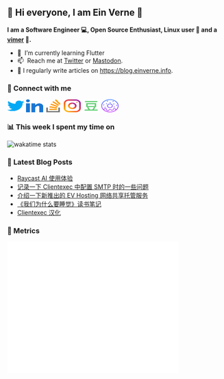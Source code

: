 ## 👋 Hi everyone, I am Ein Verne 👋

**I am a Software Engineer 💻, Open Source Enthusiast, Linux user :penguin: and a [vimer](https://github.com/einverne/dotfiles) :man:.**

- 🌱 &nbsp;I’m currently learning Flutter
- 📫 &nbsp;Reach me at [Twitter](https://twitter.com/einverne) or <a rel="me" href="https://m.einverne.info/@einverne">Mastodon</a>.
- 📝 I regularly write articles on <https://blog.einverne.info>.


### 🔗 Connect with me
<a href="https://twitter.com/einverne" target="_blank"><img align="center" src="images/twitter.svg" alt="twitter einverne" height="30" width="40" /></a>
<a href="https://linkedin.com/in/einverne" target="_blank"><img align="center" src="images/linked-in-alt.svg" alt="linkedin einverne" height="30" width="40" /></a>
<a href="https://stackoverflow.com/users/1820217/einverne" target="_blank"><img align="center" src="images/stack-overflow.svg" alt="stackoverflow einverne" height="30" width="40" /></a>
<a href="https://instagram.com/einverne" target="_blank"><img align="center" src="images/instagram.svg" alt="instagram einverne" height="30" width="40" /></a>
<a href="https://www.douban.com/people/einverne" target="_blank"><img align="center" src="images/douban.svg" alt="douban einverne" height="30" width="40" /></a>
<a href="https://homer.einverne.info" target="_blank"><img align="center" src="images/homer.svg" alt="einverne online services" height="30" width="40" /></a>

### 📊 This week I spent my time on

![wakatime stats](https://github-readme-stats.vercel.app/api/wakatime?username=einverne&api_domain=wakapi.einverne.info&hide_title=true&hide_border=true&langs_count=5&bg_color=00000000&text_color=777&layout=compact)

### 📕 Latest Blog Posts
<!-- BLOG-POST-LIST:START -->
- [Raycast AI 使用体验](https://einverne.github.io/post/2023/04/raycast-ai-usage.html)
- [记录一下 Clientexec 中配置 SMTP 时的一些问题](https://einverne.github.io/post/2023/04/clientexec-smtp-config.html)
- [介绍一下新推出的 EV Hosting 网络共享托管服务](https://einverne.github.io/post/2023/04/introducing-ev-hosting.html)
- [《我们为什么要睡觉》读书笔记](https://einverne.github.io/post/2023/04/why-we-sleep-notes.html)
- [Clientexec 汉化](https://einverne.github.io/post/2023/04/clientexec-language-chinese.html)
<!-- BLOG-POST-LIST:END -->

### 👻 Metrics
<img align="left" src="/metrics.base.svg" alt="Metrics" width="400">
